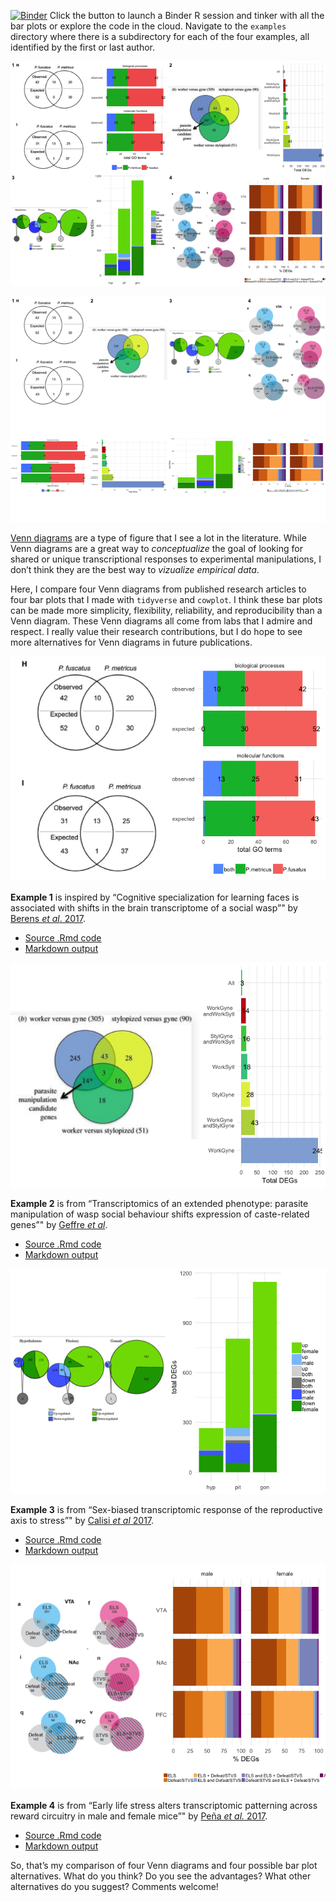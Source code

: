 [![Binder](http://mybinder.org/badge.svg)](http://beta.mybinder.org/v2/gh/raynamharris/vennbar/master?urlpath=rstudio)
Click the button to launch a Binder R session and tinker with all the
bar plots or explore the code in the cloud. Navigate to the `examples`
directory where there is a subdirectory for each of the four examples,
all identified by the first or last author.

![](./vennbar-1.png)

![](./vennbar2-1.png)

[Venn diagrams](https://en.wikipedia.org/wiki/Venn_diagram) are a type
of figure that I see a lot in the literature. While Venn diagrams are a
great way to *conceptualize* the goal of looking for shared or unique
transcriptional responses to experimental manipulations, I don’t think
they are the best way to *vizualize empirical data*.

Here, I compare four Venn diagrams from published research articles to
four bar plots that I made with `tidyverse` and `cowplot`. I think these
bar plots can be made more simplicity, flexibility, reliability, and
reproducibility than a Venn diagram. These Venn diagrams all come from
labs that I admire and respect. I really value their research
contributions, but I do hope to see more alternatives for Venn diagrams
in future publications.

![](./examples/toth2017/toth-original-alt-1.png)

**Example 1** is inspired by “Cognitive specialization for learning
faces is associated with shifts in the brain transcriptome of a social
wasp”" by [Berens *et al*.
2017](http://jeb.biologists.org/content/220/12/2149).

-   [Source .Rmd code](./examples/toth2017/toth-venn.Rmd)
-   [Markdown output](./examples/toth2017/toth-venn.md)

![](./examples/geffre2017/geffre-original-alt-1.png)

**Example 2** is from “Transcriptomics of an extended phenotype:
parasite manipulation of wasp social behaviour shifts expression of
caste-related genes”" by [Geffre *et
al*](https://royalsocietypublishing.org/doi/full/10.1098/rspb.2017.0029?url_ver=Z39.88-2003&rfr_id=ori:rid:crossref.org&rfr_dat=cr_pub%3dpubmed).

-   [Source .Rmd code](./examples/geffre2017/geffre-venn.Rmd)
-   [Markdown output](./examples/geffre2017/geffre-venn.md)

![](./examples/calisi2017/calisi-original-alt-1.png)

**Example 3** is from “Sex-biased transcriptomic response of the
reproductive axis to stress”" by [Calisi *et al*
2017](https://www.sciencedirect.com/science/article/pii/S0018506X17302696?via%3Dihub).

-   [Source .Rmd code](./examples/geffre2017/calisi-venn.Rmd)
-   [Markdown output](./examples/calisi2017/calisi-venn.md)

![](./examples/pena2019/pena-original-alt-1.png)

**Example 4** is from “Early life stress alters transcriptomic
patterning across reward circuitry in male and female mice”" by [Peña
*et al.* 2017](https://www.biorxiv.org/content/10.1101/624353v1).

-   [Source .Rmd code](./examples/pena2017/pena-venn.Rmd)
-   [Markdown output](./examples/pena2017/pena-venn.md)

So, that’s my comparison of four Venn diagrams and four possible bar
plot alternatives. What do you think? Do you see the advantages? What
other alternatives do you suggest? Comments welcome!
